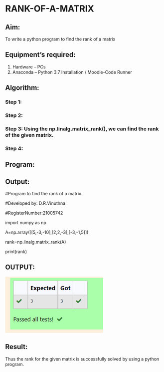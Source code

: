 # RANK-OF-A-MATRIX
## Aim:
To write a python program to find the rank of a matrix
## Equipment’s required:
1. 	Hardware – PCs
2. 	Anaconda – Python 3.7 Installation / Moodle-Code Runner
## Algorithm:
### Step 1: 
### Step 2: 
### Step 3: Using the np.linalg.matrix_rank(), we can find the rank of the given matrix.
### Step 4: 
## Program:
## Output:

#Program to find the rank of a matrix.

#Developed by: D.R.Vinuthna

#RegisterNumber:21005742

import numpy as np

A=np.array([[5,-3,-10],[2,2,-3],[-3,-1,5]])

rank=np.linalg.matrix_rank(A)

print(rank)
## OUTPUT:
![output](https://github.com/VINUTHNA-2004/RANK-OF-A-MATRIX/blob/main/rank%20of%20matrix.PNG?raw=true)
## Result:
Thus the rank for the given matrix is successfully solved by  using a python program.

